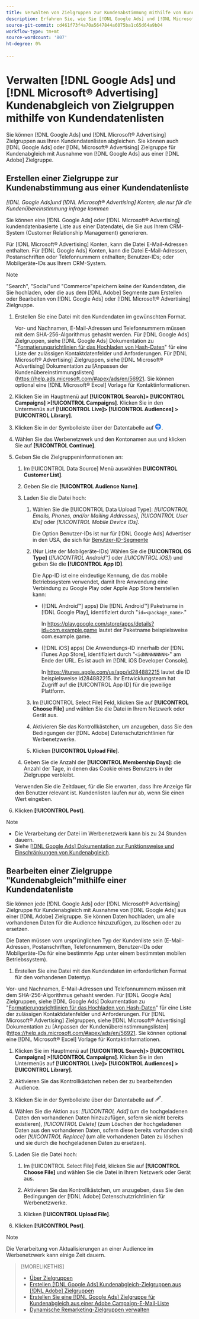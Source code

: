 ```yaml
---
title: Verwalten von Zielgruppen zur Kundenabstimmung mithilfe von Kundendatenlisten
description: Erfahren Sie, wie Sie [!DNL Google Ads] und [!DNL Microsoft® Advertising] Zielgruppen aus Ihren Kundendatenlisten abgleichen.
source-git-commit: cd461f73f4a70a5647844a6075ba1c65d64a9b04
workflow-type: tm+mt
source-wordcount: '807'
ht-degree: 0%

---
```


# Verwalten [!DNL Google Ads] und [!DNL Microsoft® Advertising] Kundenabgleich von Zielgruppen mithilfe von Kundendatenlisten

Sie können [!DNL Google Ads] und [!DNL Microsoft® Advertising] Zielgruppen aus Ihren Kundendatenlisten abgleichen. Sie können auch [!DNL Google Ads] oder [!DNL Microsoft® Advertising] Zielgruppe für Kundenabgleich mit Ausnahme von [!DNL Google Ads] aus einer [!DNL Adobe] Zielgruppe.

## Erstellen einer Zielgruppe zur Kundenabstimmung aus einer Kundendatenliste

*[!DNL Google Ads]und [!DNL Microsoft® Advertising] Konten, die nur für die Kundenübereinstimmung infrage kommen*

Sie können eine [!DNL Google Ads] oder [!DNL Microsoft® Advertising] kundendatenbasierte Liste aus einer Datendatei, die Sie aus Ihrem CRM-System (Customer Relationship Management) generieren.

Für [!DNL Microsoft® Advertising] Konten, kann die Datei E-Mail-Adressen enthalten. Für [!DNL Google Ads] Konten, kann die Datei E-Mail-Adressen, Postanschriften oder Telefonnummern enthalten; Benutzer-IDs; oder Mobilgeräte-IDs aus Ihrem CRM-System.

>[!NOTE]
>
>&quot;Search&quot;, &quot;Social&quot;und &quot;Commerce&quot;speichern keine der Kundendaten, die Sie hochladen, oder die aus dem [!DNL Adobe] Segmente zum Erstellen oder Bearbeiten von [!DNL Google Ads] oder [!DNL Microsoft® Advertising] Zielgruppe.

1. Erstellen Sie eine Datei mit den Kundendaten im gewünschten Format.

   Vor- und Nachnamen, E-Mail-Adressen und Telefonnummern müssen mit dem SHA-256-Algorithmus gehasht werden. <!-- Our UI says all, but GGL docs say don't hash user IDs and device IDs. --> Für [!DNL Google Ads] Zielgruppen, siehe [!DNL Google Ads] Dokumentation zu &quot;[Formatierungsrichtlinien für das Hochladen von Hash-Daten](https://support.google.com/google-ads/answer/7476159)&quot; für eine Liste der zulässigen Kontaktdatenfelder und Anforderungen. Für [!DNL Microsoft® Advertising] Zielgruppen, siehe [!DNL Microsoft® Advertising] Dokumentation zu [Anpassen der Kundenübereinstimmungslisten](https://help.ads.microsoft.com/#apex/ads/en/56921. Sie können optional eine [!DNL Microsoft® Excel] Vorlage für Kontaktinformationen.

1. Klicken Sie im Hauptmenü auf **[!UICONTROL Search]> [!UICONTROL Campaigns] >[!UICONTROL Campaigns]**. Klicken Sie in den Untermenüs auf **[!UICONTROL Live]> [!UICONTROL Audiences] >[!UICONTROL Library]**.

1. Klicken Sie in der Symbolleiste über der Datentabelle auf ![Erstellen](/help/search-social-commerce/assets/add.png "Erstellen").

1. Wählen Sie das Werbenetzwerk und den Kontonamen aus und klicken Sie auf **[!UICONTROL Continue]**.

1. Geben Sie die Zielgruppeninformationen an:

   1. Im [!UICONTROL Data Source] Menü auswählen **[!UICONTROL Customer List]**.

   1. Geben Sie die **[!UICONTROL Audience Name]**.

   1. Laden Sie die Datei hoch:

      1. Wählen Sie die [!UICONTROL Data Upload Type]: *[!UICONTROL Emails, Phones, and/or Mailing Addresses]*, *[!UICONTROL User IDs]* oder *[!UICONTROL Mobile Device IDs]*.

         Die Option Benutzer-IDs ist nur für [!DNL Google Ads] Advertiser in den USA, die sich für [Benutzer-ID-Segmente](https://support.google.com/google-ads/answer/9199250)

      1. (Nur Liste der Mobilgeräte-IDs) Wählen Sie die **[!UICONTROL OS Type]** (*[!UICONTROL Android™]* oder *[!UICONTROL iOS]*) und geben Sie die **[!UICONTROL App ID]**.

         Die App-ID ist eine eindeutige Kennung, die das mobile Betriebssystem verwendet, damit Ihre Anwendung eine Verbindung zu Google Play oder Apple App Store herstellen kann:

         * ([!DNL Android™] apps) Die [!DNL Android™] Paketname in [!DNL Google Play], identifiziert durch &quot;`id=<package_name>`.&quot;

            In https://play.google.com/store/apps/details?id=com.example.game lautet der Paketname beispielsweise com.example.game.

         * ([!DNL iOS] apps) Die Anwendungs-ID innerhalb der [!DNL iTunes App Store], identifiziert durch &quot;`<idNNNNNNNNN>`&quot; am Ende der URL. Es ist auch im [!DNL iOS Developer Console].

            In https://itunes.apple.com/us/app/id284882215 lautet die ID beispielsweise id284882215.
         Ihr Entwicklungsteam hat Zugriff auf die [!UICONTROL App ID] für die jeweilige Plattform.

      1. Im [!UICONTROL Select File] Feld, klicken Sie auf **[!UICONTROL Choose File]** und wählen Sie die Datei in Ihrem Netzwerk oder Gerät aus.

      1. Aktivieren Sie das Kontrollkästchen, um anzugeben, dass Sie den Bedingungen der [!DNL Adobe] Datenschutzrichtlinien für Werbenetzwerke.

      1. Klicken **[!UICONTROL Upload File]**.
   1. Geben Sie die Anzahl der **[!UICONTROL Membership Days]**: die Anzahl der Tage, in denen das Cookie eines Benutzers in der Zielgruppe verbleibt.

   Verwenden Sie die Zeitdauer, für die Sie erwarten, dass Ihre Anzeige für den Benutzer relevant ist. Kundenlisten laufen nur ab, wenn Sie einen Wert eingeben.

1. Klicken **[!UICONTROL Post]**.

>[!NOTE]
>
>* Die Verarbeitung der Datei im Werbenetzwerk kann bis zu 24 Stunden dauern.
>* Siehe [[!DNL Google Ads] Dokumentation zur Funktionsweise und Einschränkungen von Kundenabgleich](https://support.google.com/displayvideo/answer/9539301).


## Bearbeiten einer Zielgruppe &quot;Kundenabgleich&quot;mithilfe einer Kundendatenliste

Sie können jede [!DNL Google Ads] oder [!DNL Microsoft® Advertising] Zielgruppe für Kundenabgleich mit Ausnahme von [!DNL Google Ads] aus einer [!DNL Adobe] Zielgruppe. Sie können Daten hochladen, um alle vorhandenen Daten für die Audience hinzuzufügen, zu löschen oder zu ersetzen.

Die Daten müssen vom ursprünglichen Typ der Kundenliste sein (E-Mail-Adressen, Postanschriften, Telefonnummern, Benutzer-IDs oder Mobilgeräte-IDs für eine bestimmte App unter einem bestimmten mobilen Betriebssystem).

1. Erstellen Sie eine Datei mit den Kundendaten im erforderlichen Format für den vorhandenen Datentyp.

Vor- und Nachnamen, E-Mail-Adressen und Telefonnummern müssen mit dem SHA-256-Algorithmus gehasht werden. <!-- Our UI says all, but GGL docs say don't hash user IDs and device IDs. --> Für [!DNL Google Ads] Zielgruppen, siehe [!DNL Google Ads] Dokumentation zu &quot;[Formatierungsrichtlinien für das Hochladen von Hash-Daten](https://support.google.com/google-ads/answer/7476159)&quot; für eine Liste der zulässigen Kontaktdatenfelder und Anforderungen. Für [!DNL Microsoft® Advertising] Zielgruppen, siehe [!DNL Microsoft® Advertising] Dokumentation zu [Anpassen der Kundenübereinstimmungslisten](https://help.ads.microsoft.com/#apex/ads/en/56921. Sie können optional eine [!DNL Microsoft® Excel] Vorlage für Kontaktinformationen.

1. Klicken Sie im Hauptmenü auf **[!UICONTROL Search]> [!UICONTROL Campaigns] >[!UICONTROL Campaigns]**. Klicken Sie in den Untermenüs auf **[!UICONTROL Live]> [!UICONTROL Audiences] >[!UICONTROL Library]**.

1. Aktivieren Sie das Kontrollkästchen neben der zu bearbeitenden Audience.

1. Klicken Sie in der Symbolleiste über der Datentabelle auf ![Bearbeiten](/help/search-social-commerce/assets/edit.png).

1. Wählen Sie die Aktion aus: *[!UICONTROL Add]* (um die hochgeladenen Daten den vorhandenen Daten hinzuzufügen, sofern sie nicht bereits existieren), *[!UICONTROL Delete]* (zum Löschen der hochgeladenen Daten aus den vorhandenen Daten, sofern diese bereits vorhanden sind) oder *[!UICONTROL Replace]* (um alle vorhandenen Daten zu löschen und sie durch die hochgeladenen Daten zu ersetzen).

1. Laden Sie die Datei hoch:

   1. Im [!UICONTROL Select File] Feld, klicken Sie auf **[!UICONTROL Choose File]** und wählen Sie die Datei in Ihrem Netzwerk oder Gerät aus.

   1. Aktivieren Sie das Kontrollkästchen, um anzugeben, dass Sie den Bedingungen der [!DNL Adobe] Datenschutzrichtlinien für Werbenetzwerke.

   1. Klicken **[!UICONTROL Upload File]**.

1. Klicken **[!UICONTROL Post]**.

>[!NOTE]
>
>Die Verarbeitung von Aktualisierungen an einer Audience im Werbenetzwerk kann einige Zeit dauern.

>[!MORELIKETHIS]
>
>* [Über Zielgruppen](audience-about.md)
>* [Erstellen [!DNL Google Ads] Kundenabgleich-Zielgruppen aus [!DNL Adobe] Zielgruppen](google-audience-from-adobe-audience.md)
>* [Erstellen Sie eine [!DNL Google Ads] Zielgruppe für Kundenabgleich aus einer Adobe Campaign-E-Mail-Liste](google-audience-from-campaign-email-list.md)
>* [Dynamische Remarketing-Zielgruppen verwalten](audience-dynamic-remarketing-manage.md)

